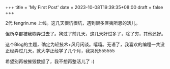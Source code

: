 +++
title = 'My First Post'
date = 2023-10-08T19:39:35+08:00
draft = false
+++

2代 fengrin.me 上线。这几天很坑很坑，遇到很多匪夷所思的活儿。

但所幸都被我糊弄过去了。狗过了前几天，这几天好过多了，除了穷，其他还好。

这个Blog的主题，确定为轻技术+风月闲谈。嘻嘻。无语了，我喜欢的编程一共没正经弄过几天，就大学正经学了几个月，我哭死555555

希望别再被摧毁数据了，我不想再整活儿了 :(